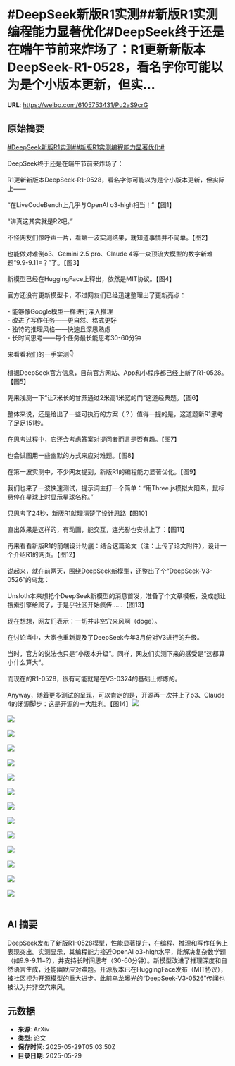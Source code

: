 # #DeepSeek新版R1实测##新版R1实测编程能力显著优化#DeepSeek终于还是在端午节前来炸场了：R1更新新版本DeepSeek-R1-0528，看名字你可能以为是个小版本更新，但实...

**URL**: https://weibo.com/6105753431/Pu2aS9crG

## 原始摘要

<a href="https://m.weibo.cn/search?containerid=231522type%3D1%26t%3D10%26q%3D%23DeepSeek%E6%96%B0%E7%89%88R1%E5%AE%9E%E6%B5%8B%23&amp;extparam=%23DeepSeek%E6%96%B0%E7%89%88R1%E5%AE%9E%E6%B5%8B%23" data-hide=""><span class="surl-text">#DeepSeek新版R1实测#</span></a><a href="https://m.weibo.cn/search?containerid=231522type%3D1%26t%3D10%26q%3D%23%E6%96%B0%E7%89%88R1%E5%AE%9E%E6%B5%8B%E7%BC%96%E7%A8%8B%E8%83%BD%E5%8A%9B%E6%98%BE%E8%91%97%E4%BC%98%E5%8C%96%23&amp;extparam=%23%E6%96%B0%E7%89%88R1%E5%AE%9E%E6%B5%8B%E7%BC%96%E7%A8%8B%E8%83%BD%E5%8A%9B%E6%98%BE%E8%91%97%E4%BC%98%E5%8C%96%23" data-hide=""><span class="surl-text">#新版R1实测编程能力显著优化#</span></a><br><br>DeepSeek终于还是在端午节前来炸场了：<br><br>R1更新新版本DeepSeek-R1-0528，看名字你可能以为是个小版本更新，但实际上——<br><br>“在LiveCodeBench上几乎与OpenAI o3-high相当！”【图1】<br><br>“讲真这其实就是R2吧。”<br><br>不怪网友们惊呼声一片，看第一波实测结果，就知道事情并不简单。【图2】<br><br>也能做对难倒o3、Gemini 2.5 pro、Claude 4等一众顶流大模型的数字新难题“9.9-9.11=？”了。【图3】<br><br>新模型已经在HuggingFace上释出，依然是MIT协议。【图4】<br><br>官方还没有更新模型卡，不过网友们已经迅速整理出了更新亮点：<br><br>- 能够像Google模型一样进行深入推理<br>- 改进了写作任务——更自然、格式更好<br>- 独特的推理风格——快速且深思熟虑<br>- 长时间思考——每个任务最长能思考30-60分钟<br><br>来看看我们的一手实测👇<br><br>根据DeepSeek官方信息，目前官方网站、App和小程序都已经上新了R1-0528。【图5】<br><br>先来浅测一下“让7米长的甘蔗通过2米高1米宽的门”这道经典题。【图6】<br><br>整体来说，还是给出了一些可执行的方案（？）值得一提的是，这道题新R1思考了足足151秒。<br><br>在思考过程中，它还会考虑答案对提问者而言是否有趣。【图7】<br><br>也会试图用一些幽默的方式来应对难题。【图8】<br><br>在第一波实测中，不少网友提到，新版R1的编程能力显著优化。【图9】<br><br>我们也来了一波快速测试，提示词主打一个简单：“用Three.js模拟太阳系，鼠标悬停在星球上时显示星球名称。”<br><br>只思考了24秒，新版R1就理清楚了设计思路【图10】<br><br>直出效果是这样的，有动画，能交互，连光影也安排上了：【图11】<br><br>再来看看新版R1的前端设计功底：结合这篇论文（注：上传了论文附件），设计一个介绍R1的网页。【图12】<br><br>说起来，就在前两天，围绕DeepSeek新模型，还整出了个“DeepSeek-V3-0526”的乌龙：<br><br>Unsloth本来想抢个DeepSeek新模型的消息首发，准备了个文章模板，没成想让搜索引擎给爬了，于是乎社区开始疯传……【图13】<br><br>现在想想，网友们表示：一切并非空穴来风啊（doge）。<br><br>在讨论当中，大家也重新提及了DeepSeek今年3月份对V3进行的升级。<br><br>当时，官方的说法也只是“小版本升级”。同样，网友们实测下来的感受是“这都算小什么算大”。<br><br>而现在的R1-0528，很有可能就是在V3-0324的基础上修炼的。<br><br>Anyway，随着更多测试的呈现，可以肯定的是，开源再一次并上了o3、Claude 4的闭源脚步：这是开源的一大胜利。【图14】<img style="" src="https://tvax4.sinaimg.cn/large/006Fd7o3gy1i1w514kwwrj30zk0p7dqu.jpg" referrerpolicy="no-referrer"><br><br><img style="" src="https://tvax3.sinaimg.cn/large/006Fd7o3gy1i1w51gd830g30u00gvkjl.gif" referrerpolicy="no-referrer"><br><br><img style="" src="https://tvax4.sinaimg.cn/large/006Fd7o3gy1i1w51ovxpvj30va0raq6s.jpg" referrerpolicy="no-referrer"><br><br><img style="" src="https://tvax2.sinaimg.cn/large/006Fd7o3gy1i1w51sol51j30zg0qi12i.jpg" referrerpolicy="no-referrer"><br><br><img style="" src="https://tvax2.sinaimg.cn/large/006Fd7o3gy1i1w522wnspj30u00c4diw.jpg" referrerpolicy="no-referrer"><br><br><img style="" src="https://tvax1.sinaimg.cn/large/006Fd7o3gy1i1w525s99sj30z21vxty1.jpg" referrerpolicy="no-referrer"><br><br><img style="" src="https://tvax3.sinaimg.cn/large/006Fd7o3gy1i1w52227yqj30v2078mzc.jpg" referrerpolicy="no-referrer"><br><br><img style="" src="https://tvax4.sinaimg.cn/large/006Fd7o3gy1i1w521vyp1j30qg074myr.jpg" referrerpolicy="no-referrer"><br><br><img style="" src="https://tvax3.sinaimg.cn/large/006Fd7o3gy1i1w5236ddjj30mq0h0q9x.jpg" referrerpolicy="no-referrer"><br><br><img style="" src="https://tvax2.sinaimg.cn/large/006Fd7o3gy1i1w522zmifj30y60d4tbz.jpg" referrerpolicy="no-referrer"><br><br><img style="" src="https://tvax2.sinaimg.cn/large/006Fd7o3gy1i1w52cv0wyg30u00ro7wi.gif" referrerpolicy="no-referrer"><br><br><img style="" src="https://tvax3.sinaimg.cn/large/006Fd7o3gy1i1w52pb0meg30u00rokjs.gif" referrerpolicy="no-referrer"><br><br><img style="" src="https://tvax3.sinaimg.cn/large/006Fd7o3gy1i1w524yudcj30zk0xsam5.jpg" referrerpolicy="no-referrer"><br><br><img style="" src="https://tvax2.sinaimg.cn/large/006Fd7o3gy1i1w523k4d2j30zk07cn1f.jpg" referrerpolicy="no-referrer"><br><br>

## AI 摘要

DeepSeek发布了新版R1-0528模型，性能显著提升，在编程、推理和写作任务上表现突出。实测显示，其编程能力接近OpenAI o3-high水平，能解决复杂数学题（如9.9-9.11=?），并支持长时间思考（30-60分钟）。新模型改进了推理深度和自然语言生成，还能幽默应对难题。开源版本已在HuggingFace发布（MIT协议），被社区视为开源模型的重大进步。此前乌龙曝光的“DeepSeek-V3-0526”传闻也被认为并非空穴来风。

## 元数据

- **来源**: ArXiv
- **类型**: 论文
- **保存时间**: 2025-05-29T05:03:50Z
- **目录日期**: 2025-05-29
